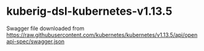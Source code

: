 # kuberig-dsl-kubernetes-v1.13.5

Swagger file downloaded from https://raw.githubusercontent.com/kubernetes/kubernetes/v1.13.5/api/openapi-spec/swagger.json
